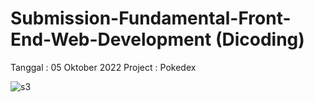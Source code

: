# Submission-Fundamental-Front-End-Web-Development (Dicoding)

Tanggal : 05 Oktober 2022
Project : Pokedex

![s3](https://user-images.githubusercontent.com/79824355/211148829-5c0c126b-b013-4a50-8c7d-e8cf0c575a2a.jpg)
